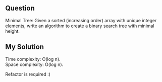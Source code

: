 ## Question
Minimal Tree: Given a sorted (increasing order) array with unique integer elements, write an algorithm to create a binary search tree with minimal height. 

## My Solution
Time complexity: O(log n). <br>
Space complexity: O(log n). <br>

Refactor is required :)

